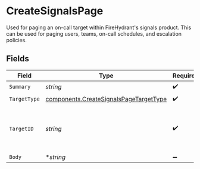 # CreateSignalsPage

Used for paging an on-call target within FireHydrant's signals product. This can be used for paging users, teams, on-call schedules, and escalation policies.


## Fields

| Field                                                                                            | Type                                                                                             | Required                                                                                         | Description                                                                                      |
| ------------------------------------------------------------------------------------------------ | ------------------------------------------------------------------------------------------------ | ------------------------------------------------------------------------------------------------ | ------------------------------------------------------------------------------------------------ |
| `Summary`                                                                                        | *string*                                                                                         | :heavy_check_mark:                                                                               | N/A                                                                                              |
| `TargetType`                                                                                     | [components.CreateSignalsPageTargetType](../../models/components/createsignalspagetargettype.md) | :heavy_check_mark:                                                                               | N/A                                                                                              |
| `TargetID`                                                                                       | *string*                                                                                         | :heavy_check_mark:                                                                               | The ID of the target. Should be a UUID for the target type.                                      |
| `Body`                                                                                           | **string*                                                                                        | :heavy_minus_sign:                                                                               | N/A                                                                                              |
